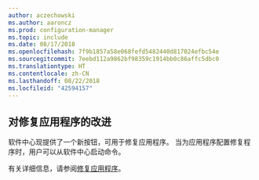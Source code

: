 ```yaml
---
author: aczechowski
ms.author: aaroncz
ms.prod: configuration-manager
ms.topic: include
ms.date: 08/17/2018
ms.openlocfilehash: 7f9b1857a58e068fefd5482440d817024efbc54e
ms.sourcegitcommit: 7eebd112a9862bf98359c1914bb0c86affc5dbc0
ms.translationtype: HT
ms.contentlocale: zh-CN
ms.lasthandoff: 08/22/2018
ms.locfileid: "42594157"
---
```

## <a name="bkmk_repair"></a> 对修复应用程序的改进
<!--1357866-->

软件中心现提供了一个新按钮，可用于修复应用程序。 当为应用程序配置修复程序时，用户可以从软件中心启动命令。 

有关详细信息，请参阅[修复应用程序](/sccm/core/get-started/capabilities-in-technical-preview-1807#bkmk_app-repair)。

